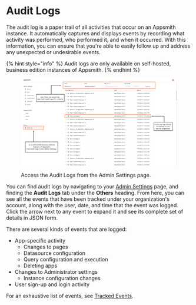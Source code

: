 # Audit Logs

The audit log is a paper trail of all activities that occur on an Appsmith instance. It automatically captures and displays events by recording what activity was performed, who performed it, and when it occurred. With this information, you can ensure that you're able to easily follow up and address any unexpected or undesirable events.

{% hint style="info" %}
Audit logs are only available on self-hosted, business edition instances of Appsmith.
{% endhint %}

<figure><img src="../../.gitbook/assets/as_auditlogs.png" alt=""><figcaption><p>Access the Audit Logs from the Admin Settings page.</p></figcaption></figure>

You can find audit logs by navigating to your [Admin Settings](../../getting-started/setup/instance-configuration/admin-settings.md) page, and finding the **Audit Logs** tab under the **Others** heading. From here, you can see all the events that have been tracked under your organization's account, along with the user, date, and time that the event was logged. Click the arrow next to any event to expand it and see its complete set of details in JSON form.

There are several kinds of events that are logged:

* App-specific activity
  * Changes to pages
  * Datasource configuration
  * Query configuration and execution
  * Deleting apps
* Changes to Administrator settings
  * Instance configuration changes
* User sign-up and login activity

For an exhaustive list of events, see [Tracked Events](tracked-events.md).
